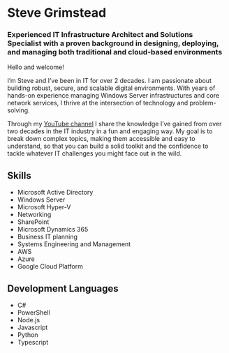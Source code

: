 # Steve Grimstead
### Experienced IT Infrastructure Architect and Solutions Specialist with a proven background in designing, deploying, and managing both traditional and cloud-based environments

Hello and welcome! 

I’m Steve and I’ve been in IT for over 2 decades. I am passionate about building robust, secure, and scalable digital environments. With years of hands-on experience managing Windows Server infrastructures and core network services, I thrive at the intersection of technology and problem-solving.

Through my [YouTube channel](https://www.youtube.com/@stevegrimstead) I share the knowledge I’ve gained from over two decades in the IT industry in a fun and engaging way. My goal is to break down complex topics, making them accessible and easy to understand, so that you can build a solid toolkit and the confidence to tackle whatever IT challenges you might face out in the wild. 

## Skills
- Microsoft Active Directory
- Windows Server
- Microsoft Hyper-V
- Networking
- SharePoint
- Microsoft Dynamics 365
- Business IT planning
- Systems Engineering and Management
- AWS
- Azure
- Google Cloud Platform

## Development Languages
- C#
- PowerShell
- Node.js
- Javascript
- Python
- Typescript
  
<!--
**steve-grimstead/steve-grimstead** is a ✨ _special_ ✨ repository because its `README.md` (this file) appears on your GitHub profile.

Here are some ideas to get you started:

- 🔭 I’m currently working on ...
- 🌱 I’m currently learning ...
- 👯 I’m looking to collaborate on ...
- 🤔 I’m looking for help with ...
- 💬 Ask me about ...
- 📫 How to reach me: ...
- 😄 Pronouns: ...
- ⚡ Fun fact: ...
-->
